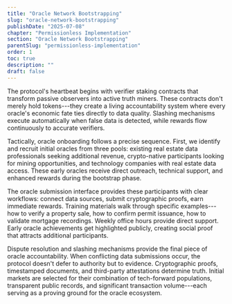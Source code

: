 ```yaml
---
title: "Oracle Network Bootstrapping"
slug: "oracle-network-bootstrapping"
publishDate: "2025-07-08"
chapter: "Permissionless Implementation"
section: "Oracle Network Bootstrapping"
parentSlug: "permissionless-implementation"
order: 1
toc: true
description: ""
draft: false
---
```


The protocol's heartbeat begins with verifier staking contracts that transform passive observers into active truth
miners. These contracts don't merely hold tokens---they create a living accountability system where every oracle's
economic fate ties directly to data quality. Slashing mechanisms execute automatically when false data is detected,
while rewards flow continuously to accurate verifiers.

Tactically, oracle onboarding follows a precise sequence. First, we identify and recruit initial oracles from three
pools: existing real estate data professionals seeking additional revenue, crypto-native participants looking for mining
opportunities, and technology companies with real estate data access. These early oracles receive direct outreach,
technical support, and enhanced rewards during the bootstrap phase.

The oracle submission interface provides these participants with clear workflows: connect data sources, submit
cryptographic proofs, earn immediate rewards. Training materials walk through specific examples---how to verify a
property sale, how to confirm permit issuance, how to validate mortgage recordings. Weekly office hours provide direct
support. Early oracle achievements get highlighted publicly, creating social proof that attracts additional
participants.

Dispute resolution and slashing mechanisms provide the final piece of oracle accountability. When conflicting data
submissions occur, the protocol doesn't defer to authority but to evidence. Cryptographic proofs, timestamped documents,
and third-party attestations determine truth. Initial markets are selected for their combination of tech-forward
populations, transparent public records, and significant transaction volume---each serving as a proving ground for the
oracle ecosystem.
